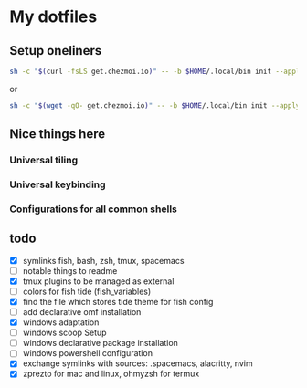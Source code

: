 # My dotfiles

## Setup oneliners

```bash
sh -c "$(curl -fsLS get.chezmoi.io)" -- -b $HOME/.local/bin init --apply --ssh xelorr
```
or
```bash
sh -c "$(wget -qO- get.chezmoi.io)" -- -b $HOME/.local/bin init --apply --ssh xelorr
```

## Nice things here

### Universal tiling

### Universal keybinding

### Configurations for all common shells

## todo

- [x] symlinks fish, bash, zsh, tmux, spacemacs
- [ ] notable things to readme
- [x] tmux plugins to be managed as external
- [ ] colors for fish tide (fish_variables)
- [x] find the file which stores tide theme for fish config
- [ ] add declarative omf installation
- [x] windows adaptation
- [ ] windows scoop Setup
- [ ] windows declarative package installation
- [ ] windows powershell configuration
- [x] exchange symlinks with sources: .spacemacs, alacritty, nvim
- [x] zprezto for mac and linux, ohmyzsh for termux
